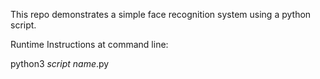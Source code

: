 This repo demonstrates a simple face recognition system using a python script. 

Runtime Instructions at command line:

python3 _script name_.py

